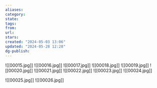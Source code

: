 ```yaml
---
aliases: 
category: 
state: 
tags: 
from: 
url: 
stars: 
created: "2024-05-03 13:06"
updated: "2024-05-28 12:28"
dg-publish: 
---
```

![[00015.jpg]]
![[00016.jpg]]
![[00017.jpg]]
![[00018.jpg]]
![[00019.jpg]]
![[00020.jpg]]
![[00021.jpg]]
![[00022.jpg]]
![[00023.jpg]]
![[00024.jpg]]


![[00025.jpg]]
![[00026.jpg]]

